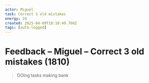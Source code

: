 ```yaml
---
actor: Miguel
task: Correct 3 old mistakes
energy: 24
created: 2025-04-09T18:10:49.760Z
tags: [auto-logged]
---
```


# Feedback – Miguel – Correct 3 old mistakes (1810)

> DOIng tasks making bank
